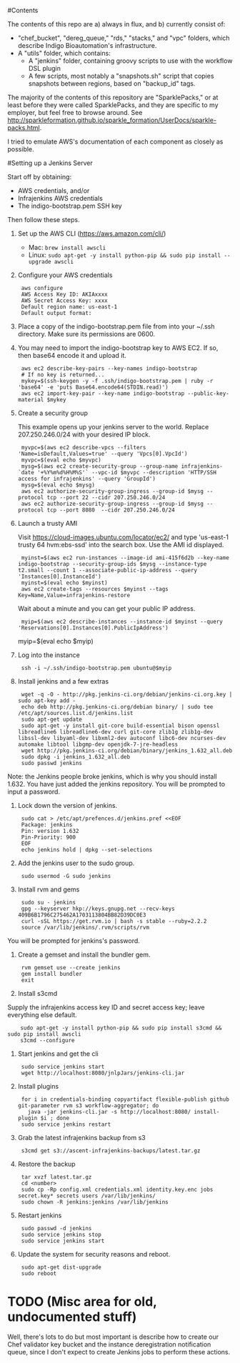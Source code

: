 #Contents

The contents of this repo are a) always in flux, and b) currently consist of:

* "chef_bucket", "dereg_queue," "rds," "stacks," and "vpc" folders, which describe Indigo Bioautomation's infrastructure.
* A "utils" folder, which contains:
  * A "jenkins" folder, containing groovy scripts to use with the workflow DSL plugin
  * A few scripts, most notably a "snapshots.sh" script that copies snapshots between regions, based on "backup_id" tags. 

The majority of the contents of this repository are "SparklePacks," or at least before they were called SparklePacks, and 
they are specific to my employer, but feel free to browse around.  See http://sparkleformation.github.io/sparkle_formation/UserDocs/sparkle-packs.html.

I tried to emulate AWS's documentation of each component as closely as possible.

#Setting up a Jenkins Server

Start off by obtaining:

* AWS credentials, and/or
* Infrajenkins AWS credentials
* The indigo-bootstrap.pem SSH key

Then follow these steps.

1. Set up the AWS CLI (https://aws.amazon.com/cli/)

	* Mac: `brew install awscli`
	* Linux: `sudo apt-get -y install python-pip && sudo pip install --upgrade awscli`

1. Configure your AWS credentials

		aws configure
		AWS Access Key ID: AKIAxxxx
		AWS Secret Access Key: xxxx
		Default region name: us-east-1
		Default output format:

1. Place a copy of the indigo-bootstrap.pem file from into your ~/.ssh directory.  Make sure its permissions are 0600.

1. You may need to import the indigo-bootstrap key to AWS EC2.  If so, then base64 encode it and upload it.

		aws ec2 describe-key-pairs --key-names indigo-bootstrap
		# If no key is returned...
		mykey=$(ssh-keygen -y -f .ssh/indigo-bootstrap.pem | ruby -r 'base64' -e 'puts Base64.encode64(STDIN.read)')
		aws ec2 import-key-pair --key-name indigo-bootstrap --public-key-material $mykey

1. Create a security group

   This example opens up your jenkins server to the world.  Replace 207.250.246.0/24 with your desired IP block.

		myvpc=$(aws ec2 describe-vpcs --filters 'Name=isDefault,Values=true' --query 'Vpcs[0].VpcId')
		myvpc=$(eval echo $myvpc)
		mysg=$(aws ec2 create-security-group --group-name infrajenkins-`date '+%Y%m%d%H%M%S'` --vpc-id $myvpc --description 'HTTP/SSH access for infrajenkins' --query 'GroupId')
		mysg=$(eval echo $mysg)
		aws ec2 authorize-security-group-ingress --group-id $mysg --protocol tcp --port 22 --cidr 207.250.246.0/24
		aws ec2 authorize-security-group-ingress --group-id $mysg --protocol tcp --port 8080  --cidr 207.250.246.0/24


1. Launch a trusty AMI

   Visit https://cloud-images.ubuntu.com/locator/ec2/ and type 'us-east-1 trusty 64 hvm:ebs-ssd'
   into the search box.  Use the AMI id displayed.

		myinst=$(aws ec2 run-instances --image-id ami-415f6d2b --key-name indigo-bootstrap --security-group-ids $mysg --instance-type t2.small --count 1 --associate-public-ip-address --query 'Instances[0].InstanceId')
		myinst=$(eval echo $myinst)
		aws ec2 create-tags --resources $myinst --tags Key=Name,Value=infrajenkins-restore

   Wait about a minute and you can get your public IP address.

		myip=$(aws ec2 describe-instances --instance-id $myinst --query 'Reservations[0].Instances[0].PublicIpAddress')
    myip=$(eval echo $myip)

1. Log into the instance

		ssh -i ~/.ssh/indigo-bootstrap.pem ubuntu@$myip

1. Install jenkins and a few extras

		wget -q -O - http://pkg.jenkins-ci.org/debian/jenkins-ci.org.key | sudo apt-key add -
		echo deb http://pkg.jenkins-ci.org/debian binary/ | sudo tee /etc/apt/sources.list.d/jenkins.list
		sudo apt-get update
		sudo apt-get -y install git-core build-essential bison openssl libreadline6 libreadline6-dev curl git-core zlib1g zlib1g-dev libssl-dev libyaml-dev libxml2-dev autoconf libc6-dev ncurses-dev automake libtool libgmp-dev openjdk-7-jre-headless
		wget http://pkg.jenkins-ci.org/debian/binary/jenkins_1.632_all.deb
		sudo dpkg -i jenkins_1.632_all.deb
		sudo passwd jenkins

  Note: the Jenkins people broke jenkins, which is why you should install 1.632.  You have just added the 
  jenkins repository.  You will be prompted to input a password.

1. Lock down the version of jenkins.

		sudo cat > /etc/apt/prefences.d/jenkins.pref <<EOF
		Package: jenkins
		Pin: version 1.632
		Pin-Priority: 900
		EOF
		echo jenkins hold | dpkg --set-selections

1. Add the jenkins user to the sudo group.

		sudo usermod -G sudo jenkins

1. Install rvm and gems

		sudo su - jenkins
		gpg --keyserver hkp://keys.gnupg.net --recv-keys 409B6B1796C275462A1703113804BB82D39DC0E3
		curl -sSL https://get.rvm.io | bash -s stable --ruby=2.2.2
		source /var/lib/jenkins/.rvm/scripts/rvm

  You will be prompted for jenkins's password.

1. Create a gemset and install the bundler gem.

		rvm gemset use --create jenkins
		gem install bundler
		exit

1.  Install s3cmd

   Supply the infrajenkins access key ID and secret access key; leave everything else default.

		sudo apt-get -y install python-pip && sudo pip install s3cmd && sudo pip install awscli
		s3cmd --configure

1. Start jenkins and get the cli

		sudo service jenkins start
		wget http://localhost:8080/jnlpJars/jenkins-cli.jar

1. Install plugins

		for i in credentials-binding copyartifact flexible-publish github git-parameter rvm s3 workflow-aggregator; do
		  java -jar jenkins-cli.jar -s http://localhost:8080/ install-plugin $i ; done
		sudo service jenkins restart

1. Grab the latest infrajenkins backup from s3

		s3cmd get s3://ascent-infrajenkins-backups/latest.tar.gz

1. Restore the backup

		tar xvzf latest.tar.gz
		cd <number>
		sudo cp -Rp config.xml credentials.xml identity.key.enc jobs secret.key* secrets users /var/lib/jenkins/
		sudo chown -R jenkins:jenkins /var/lib/jenkins

1. Restart jenkins

		sudo passwd -d jenkins
		sudo service jenkins stop
		sudo service jenkins start

1. Update the system for security reasons and reboot.

		sudo apt-get dist-upgrade
		sudo reboot

# TODO (Misc area for old, undocumented stuff)

Well, there's lots to do but most important is describe how to create our Chef validator key bucket and the instance deregistration notification queue, since I don't expect to create Jenkins jobs to perform these actions.
